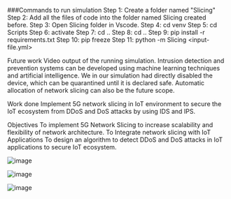 ###Commands to run simulation
Step 1: Create a folder named "Slicing"
Step 2: Add all the files of code into the folder named Slicing created before.
Step 3: Open Slicing folder in Vscode.
Step 4: cd venv
Step 5: cd Scripts
Step 6: activate
Step 7: cd ..
Step 8: cd ..
Step 9: pip install -r requirements.txt
Step 10: pip freeze
Step 11: python -m Slicing <input-file.yml>

Future work
Video output of the running simulation.
Intrusion detection and prevention systems can be developed using  machine learning techniques and artificial intelligence.
We in our simulation had directly disabled the device, which can be  quarantined until it is declared safe.
Automatic allocation of network slicing can also be the future scope. 

Work done
Implement 5G network slicing in IoT environment to secure the IoT  ecosystem from DDoS and DoS attacks by using IDS and IPS.

Objectives
To implement 5G Network Slicing to increase scalability and flexibility  of network architecture.
To Integrate network slicing with IoT Applications
To design an algorithm to detect DDoS and DoS attacks in IoT  applications to secure IoT ecosystem.

![image](https://user-images.githubusercontent.com/83722208/127442604-7f5daab9-7a3f-4f2e-9ab6-1d633ab8ae3a.png)

![image](https://user-images.githubusercontent.com/83722208/127442650-f482c649-5b49-49d8-80e1-977fab569873.png)

![image](https://user-images.githubusercontent.com/83722208/127442683-ba84bbba-2f7f-4ff5-a965-df1a40828e34.png)

